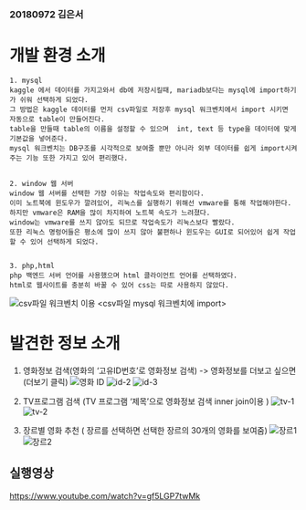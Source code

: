 ### 20180972 김은서

# 개발 환경 소개
```
1. mysql
kaggle 에서 데이터를 가지고와서 db에 저장시킬때, mariadb보다는 mysql에 import하기가 쉬워 선택하게 되었다.
그 방법은 kaggle 데이터를 먼저 csv파일로 저장후 mysql 워크벤치에서 import 시키면 자동으로 table이 만들어진다.
table을 만들때 table의 이름을 설정할 수 있으며  int, text 등 type을 데이터에 맞게 기본값을 넣어준다.
mysql 워크벤치는 DB구조를 시각적으로 보여줄 뿐만 아니라 외부 데이터를 쉽게 import시켜주는 기능 또한 가지고 있어 편리했다.


2. window 웹 서버
window 웹 서버를 선택한 가장 이유는 작업속도와 편리함이다. 
이미 노트북에 윈도우가 깔려있어, 리눅스를 실행하기 위해선 vmware를 통해 작업해야한다.
하지만 vmware은 RAM을 많이 차지하여 노트북 속도가 느려졌다. 
window는 vmware를 쓰지 않아도 되므로 작업속도가 리눅스보다 빨랐다.
또한 리눅스 명렁어들은 평소에 많이 쓰지 않아 불편하나 윈도우는 GUI로 되어있어 쉽게 작업할 수 있어 선택하게 되었다.


3. php,html
php 백엔드 서버 언어를 사용했으며 html 클라이언트 언어를 선택하였다.
html로 웹사이트를 충분히 바꿀 수 있어 css는 따로 사용하지 않았다.

```
![csv파일 워크벤치 이용](https://user-images.githubusercontent.com/70589857/97735170-52145d80-1b1d-11eb-8100-6969992f1f9a.PNG)
<csv파일 mysql 워크벤치에 import>


# 발견한 정보 소개

1. 영화정보 검색(영화의 ‘고유ID번호’로 영화정보 검색) -> 영화정보를 더보고 싶으면 (더보기 클릭)
![영화 ID](https://user-images.githubusercontent.com/70589857/97726463-93ebd680-1b12-11eb-8756-b1a0936a4e2d.PNG)
![id-2](https://user-images.githubusercontent.com/70589857/97726600-bc73d080-1b12-11eb-8735-d90145bc27ab.PNG)
![id-3](https://user-images.githubusercontent.com/70589857/97726920-1b394a00-1b13-11eb-8015-a3d106baa75f.PNG)

2. TV프로그램 검색 (TV 프로그램 ‘제목’으로 영화정보 검색 inner join이용 )
![tv-1](https://user-images.githubusercontent.com/70589857/97726963-242a1b80-1b13-11eb-9d70-f50a762fcdb9.PNG)
![tv-2](https://user-images.githubusercontent.com/70589857/97726976-2b512980-1b13-11eb-9b1e-ea233a67a639.PNG)

3. 장르별 영화 추천 ( 장르를 선택하면 선택한 장르의 30개의 영화를 보여줌)
![장르1](https://user-images.githubusercontent.com/70589857/97727102-576caa80-1b13-11eb-8d9e-95bd9d9dac89.PNG)
![장르2](https://user-images.githubusercontent.com/70589857/97727118-60f61280-1b13-11eb-9562-fd6e76fd2ddd.PNG)


## 실행영상
https://www.youtube.com/watch?v=gf5LGP7twMk
